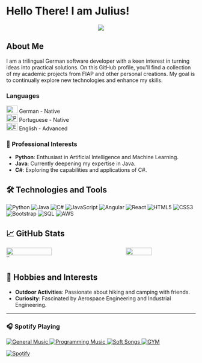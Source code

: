 # Hello There! I am Julius!

<p align="center">
  <a href="https://github.com/devjuliusotto/readme.md">
    <img src="https://readme-typing-svg.herokuapp.com?font=comfortaa&color=EC3E85&size=40&width=2000&lines=Welcome+to+my+GitHub+Profile!;Bem-vindo+ao+meu+perfil+do+GitHub!;Herzlich+willkommen+zu+meinem+GitHub-Profil!" />
  </a>
</p>


<!-- <table>
  <tr>
    <td align="center">
      <img src="https://upload.wikimedia.org/wikipedia/en/b/ba/Flag_of_Germany.svg" alt="German Flag" width="350"/>
      <br>
      <strong style="font-size: 24px;">German Developer</strong>
    </td>
    <td align="center">
      <img src="https://media.licdn.com/dms/image/C4D0BAQFGUHRJ26bFDw/company-logo_200_200/0/1631312349936?e=1724889600&v=beta&t=kq1Xiq0dPnpjFnWWbsrD-wY30DWUjytFx_eeYxTjBbY" alt="FIAP Logo" width="200"/>
      <br>
      <strong style="font-size: 24px;">FIAP Student</strong>
    </td>
    <td align="center">
      <img src="https://i.pinimg.com/564x/38/58/58/3858585be4f987f48ada19fcc17dfd3f.jpg" alt="Rice University Logo" width="200"/>
      <br>
      <strong style="font-size: 24px;">Rice University Student</strong>
    </td>
  </tr>
</table>
-->

## About Me

I am a trilingual German software developer with a keen interest in turning ideas into practical solutions. On this GitHub profile, you'll find a collection of my academic projects from FIAP and other personal creations. My goal is to continually explore new technologies and enhance my skills.

### Languages

<p>
  <img src="https://upload.wikimedia.org/wikipedia/en/b/ba/Flag_of_Germany.svg" alt="German" width="30" height="20"> German - Native<br>
  <img src="https://upload.wikimedia.org/wikipedia/commons/0/05/Flag_of_Brazil.svg" alt="Portuguese" width="30" height="20"> Portuguese - Native<br>
  <img src="https://upload.wikimedia.org/wikipedia/en/a/a4/Flag_of_the_United_States.svg" alt="English" width="30" height="20"> English - Advanced
</p>


### 🌟 Professional Interests
- **Python**: Enthusiast in Artificial Intelligence and Machine Learning.
- **Java**: Currently deepening my expertise in Java.
- **C#**: Exploring the capabilities and applications of C#.

## 🛠️ Technologies and Tools
![Python](https://img.shields.io/badge/-Python-3776AB?style=flat&logo=python&logoColor=white)
![Java](https://img.shields.io/badge/-Java-007396?style=flat&logo=java&logoColor=white)
![C#](https://img.shields.io/badge/-C%23-239120?style=flat&logo=c-sharp&logoColor=white)
![JavaScript](https://img.shields.io/badge/-JavaScript-F7DF1E?style=flat&logo=javascript&logoColor=black)
![Angular](https://img.shields.io/badge/-Angular-DD0031?style=flat&logo=angular&logoColor=white)
![React](https://img.shields.io/badge/-React-61DAFB?style=flat&logo=react&logoColor=black)
![HTML5](https://img.shields.io/badge/-HTML5-E34F26?style=flat&logo=html5&logoColor=white)
![CSS3](https://img.shields.io/badge/-CSS3-1572B6?style=flat&logo=css3&logoColor=white)
![Bootstrap](https://img.shields.io/badge/-Bootstrap-7952B3?style=flat&logo=bootstrap&logoColor=white)
![SQL](https://img.shields.io/badge/-SQL-4479A1?style=flat&logo=sql&logoColor=white)
![AWS](https://img.shields.io/badge/-AWS-232F3E?style=flat&logo=amazon-aws&logoColor=white)

## 📈 GitHub Stats
<div style="display: flex; justify-content: space-between;">
  <img src="https://github-readme-stats.vercel.app/api?username=devjuliusotto&show_icons=true&theme=radical&title_color=ff69b4&border_color=ff69b4" style="width: 49%;">
  <img src="https://github-readme-stats.vercel.app/api/top-langs/?username=devjuliusotto&layout=compact&theme=radical&title_color=ff69b4&border_color=ff69b4" style="width: 37%;">
</div>
``






## 🎉 Hobbies and Interests
- **Outdoor Activities**: Passionate about hiking and camping with friends.
- **Curiosity**: Fascinated by Aerospace Engineering and Industrial Engineering.

---

<h3 align="left">🎧 Spotify Playing</h3>
<p align="left">
  <a href="https://open.spotify.com/playlist/0OlAPyg251DVP6haZ99Qwi?si=18dc58b7319f40d0">
    <img src="https://img.shields.io/badge/General%20Music-%231DB954.svg?&style=flat-square&logo=spotify&logoColor=white" alt="General Music"/>
  </a>
  <a href="https://open.spotify.com/playlist/5APgOEMKL6SyOEzNFBCNcl?si=d16e56ab3d384d54">
    <img src="https://img.shields.io/badge/Programming%20Music-%231DB954.svg?&style=flat-square&logo=spotify&logoColor=white" alt="Programming Music"/>
  </a>
  <a href="https://open.spotify.com/playlist/5Nqfm0iJswV0TnjEcendet?si=6dcfd7e809304efa">
    <img src="https://img.shields.io/badge/Soft%20Songs-%231DB954.svg?&style=flat-square&logo=spotify&logoColor=white" alt="Soft Songs"/>
  </a>
  <a href="https://open.spotify.com/intl-pt/album/2RNTBrSO8U8XjjEj9RVvZ5?si=kQ8v1vMqRGqsc3U-wEVY2w">
    <img src="https://img.shields.io/badge/GYM-%231DB954.svg?&style=flat-square&logo=spotify&logoColor=white" alt="GYM"/>
  </a>
</p>
<p align="left">
  <a href="https://open.spotify.com/user/1mqlbmj935myajlx4otck7u6m">
    <img src="https://readme-spotify.warengonzaga.com/api/spotify" alt="Spotify"/>
  </a>
</p>

